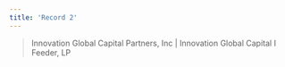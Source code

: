 ```yaml
---
title: 'Record 2'
---
```


> Innovation Global Capital Partners, Inc | Innovation Global Capital I Feeder, LP
